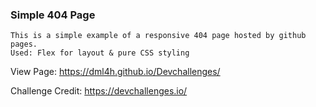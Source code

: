 ### Simple 404 Page

    This is a simple example of a responsive 404 page hosted by github pages.
    Used: Flex for layout & pure CSS styling

  View Page: 
    https://dml4h.github.io/Devchallenges/ 
  
  Challenge Credit: https://devchallenges.io/

    
   
